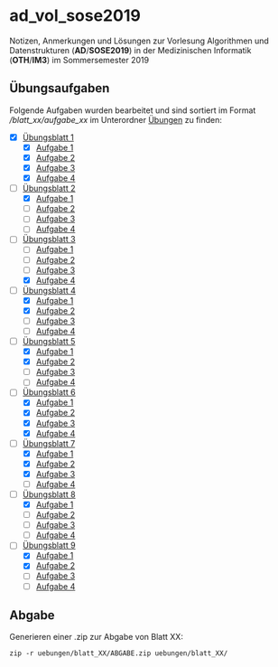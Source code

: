 # ad_vol_sose2019

Notizen, Anmerkungen und Lösungen zur Vorlesung Algorithmen und Datenstrukturen (**AD**/**SOSE2019**) in der Medizinischen Informatik (**OTH**/**IM3**) im Sommersemester 2019

## Übungsaufgaben

Folgende Aufgaben wurden bearbeitet und sind sortiert im Format _/blatt_xx/aufgabe_xx_ im Unterordner [Übungen](/uebungen) zu finden:

- [x] [Übungsblatt 1](/uebungen/blatt_01/)
  - [x] [Aufgabe 1](/uebungen/blatt_01/aufgabe_01/)
  - [x] [Aufgabe 2](/uebungen/blatt_01/aufgabe_02/)
  - [x] [Aufgabe 3](/uebungen/blatt_01/aufgabe_03/)
  - [x] [Aufgabe 4](/uebungen/blatt_01/aufgabe_04/)

- [ ] [Übungsblatt 2](/uebungen/blatt_02/)
  - [x] [Aufgabe 1](/uebungen/blatt_02/aufgabe_01/)
  - [ ] [Aufgabe 2](/uebungen/blatt_02/aufgabe_02/)
  - [ ] [Aufgabe 3](/uebungen/blatt_02/aufgabe_03/)
  - [ ] [Aufgabe 4](/uebungen/blatt_02/aufgabe_04/)

- [ ] [Übungsblatt 3](/uebungen/blatt_03/)
  - [ ] [Aufgabe 1](/uebungen/blatt_03/aufgabe_01/)
  - [ ] [Aufgabe 2](/uebungen/blatt_03/aufgabe_02/)
  - [ ] [Aufgabe 3](/uebungen/blatt_03/aufgabe_03/)
  - [x] [Aufgabe 4](/uebungen/blatt_03/aufgabe_04/)

- [ ] [Übungsblatt 4](/uebungen/blatt_04/)
  - [x] [Aufgabe 1](/uebungen/blatt_04/aufgabe_01/)
  - [x] [Aufgabe 2](/uebungen/blatt_04/aufgabe_02/)
  - [ ] [Aufgabe 3](/uebungen/blatt_04/aufgabe_03/)
  - [ ] [Aufgabe 4](/uebungen/blatt_04/aufgabe_04/)

- [ ] [Übungsblatt 5](/uebungen/blatt_05/)
  - [x] [Aufgabe 1](/uebungen/blatt_05/aufgabe_01/)
  - [x] [Aufgabe 2](/uebungen/blatt_05/aufgabe_02/)
  - [ ] [Aufgabe 3](/uebungen/blatt_05/aufgabe_03/)
  - [ ] [Aufgabe 4](/uebungen/blatt_05/aufgabe_04/)

- [ ] [Übungsblatt 6](/uebungen/blatt_06/)
  - [x] [Aufgabe 1](/uebungen/blatt_06/aufgabe_01/)
  - [x] [Aufgabe 2](/uebungen/blatt_06/aufgabe_02/)
  - [x] [Aufgabe 3](/uebungen/blatt_06/aufgabe_03/)
  - [x] [Aufgabe 4](/uebungen/blatt_06/aufgabe_04/)

- [ ] [Übungsblatt 7](/uebungen/blatt_07/)
  - [x] [Aufgabe 1](/uebungen/blatt_07/aufgabe_01/)
  - [x] [Aufgabe 2](/uebungen/blatt_07/aufgabe_02/)
  - [x] [Aufgabe 3](/uebungen/blatt_07/aufgabe_03/)
  - [ ] [Aufgabe 4](/uebungen/blatt_07/aufgabe_04/)

- [ ] [Übungsblatt 8](/uebungen/blatt_08/)
  - [x] [Aufgabe 1](/uebungen/blatt_08/aufgabe_01/)
  - [ ] [Aufgabe 2](/uebungen/blatt_08/aufgabe_02/)
  - [ ] [Aufgabe 3](/uebungen/blatt_08/aufgabe_03/)
  - [ ] [Aufgabe 4](/uebungen/blatt_08/aufgabe_04/)

- [ ] [Übungsblatt 9](/uebungen/blatt_09/)
  - [x] [Aufgabe 1](/uebungen/blatt_09/aufgabe_01/)
  - [x] [Aufgabe 2](/uebungen/blatt_09/aufgabe_02/)
  - [ ] [Aufgabe 3](/uebungen/blatt_09/aufgabe_03/)
  - [ ] [Aufgabe 4](/uebungen/blatt_09/aufgabe_04/)

## Abgabe

Generieren einer .zip zur Abgabe von Blatt XX:

    zip -r uebungen/blatt_XX/ABGABE.zip uebungen/blatt_XX/
